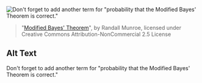![Don't forget to add another term for "probability that the Modified Bayes' Theorem is correct."](https://imgs.xkcd.com/comics/modified_bayes_theorem.png)
> "[Modified Bayes' Theorem](https://xkcd.com/2059/)", by Randall Munroe, licensed under Creative Commons Attribution-NonCommercial 2.5 License

## Alt Text
Don't forget to add another term for "probability that the Modified Bayes' Theorem is correct."
